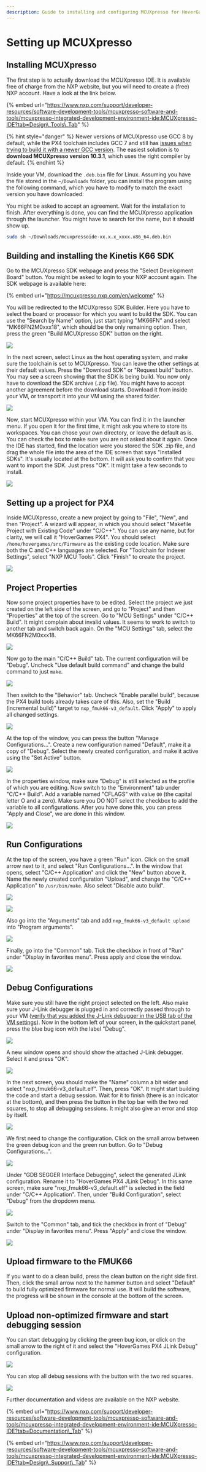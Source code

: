 ```yaml
---
description: Guide to installing and configuring MCUXpresso for HoverGames.
---
```


# Setting up MCUXpresso

## Installing MCUXpresso

The first step is to actually download the MCUXpresso IDE. It is available free of charge from the NXP website, but you will need to create a \(free\) NXP account. Have a look at the link below.

{% embed url="https://www.nxp.com/support/developer-resources/software-development-tools/mcuxpresso-software-and-tools/mcuxpresso-integrated-development-environment-ide:MCUXpresso-IDE?tab=Design\_Tools\_Tab" %}

{% hint style="danger" %}
Newer versions of MCUXpresso use GCC 8 by default, while the PX4 toolchain includes GCC 7 and still has [issues when trying to build it with a newer GCC version](https://github.com/PX4/Firmware/issues/11410). The easiest solution is to **download MCUXpresso version 10.3.1**, which uses the right compiler by default.
{% endhint %}

Inside your VM, download the `.deb.bin` file for Linux. Assuming you have the file stored in the `~/Downloads` folder, you can install the program using the following command, which you have to modify to match the exact version you have downloaded:

You might be asked to accept an agreement. Wait for the installation to finish. After everything is done, you can find the MCUXpresso application through the launcher. You might have to search for the name, but it should show up.

```bash
sudo sh ~/Downloads/mcuxpressoide-xx.x.x_xxxx.x86_64.deb.bin
```

## Building and installing the Kinetis K66 SDK

Go to the MCUXpresso SDK webpage and press the "Select Development Board" button. You might be asked to login to your NXP account again. The SDK webpage is available here:

{% embed url="https://mcuxpresso.nxp.com/en/welcome" %}

You will be redirected to the MCUXpresso SDK Builder. Here you have to select the board or processor for which you want to build the SDK. You can use the "Search by Name" option, just start typing "MK66FN" and select "MK66FN2M0xxx18", which should be the only remaining option. Then, press the green "Build MCUXpresso SDK" button on the right.

![](../../.gitbook/assets/image%20%28125%29.png)

In the next screen, select Linux as the host operating system, and make sure the toolchain is set to MCUXpresso. You can leave the other settings at their default values. Press the "Download SDK" or "Request build" button. You may see a screen showing that the SDK is being build. You now only have to download the SDK archive \(.zip file\). You might have to accept another agreement before the download starts. Download it from inside your VM, or transport it into your VM using the shared folder.

![](../../.gitbook/assets/image%20%282%29.png)

Now, start MCUXpresso within your VM. You can find it in the launcher menu. If you open it for the first time, it might ask you where to store its workspaces. You can chose your own directory, or leave the default as is. You can check the box to make sure you are not asked about it again. Once the IDE has started, find the location were you stored the SDK .zip file, and drag the whole file into the area of the IDE screen that says "Installed SDKs". It's usually located at the bottom. It will ask you to confirm that you want to import the SDK. Just press "OK". It might take a few seconds to install.

![](../../.gitbook/assets/image%20%2872%29.png)

## Setting up a project for PX4

Inside MCUXpresso, create a new project by going to "File", "New", and then "Project". A wizard will appear, in which you should select "Makefile Project with Existing Code" under "C/C++". You can use any name, but for clarity, we will call it "HoverGames PX4". You should select `/home/hovergames/src/Firmware` as the existing code location. Make sure both the C and C++ languages are selected. For "Toolchain for Indexer Settings", select "NXP MCU Tools". Click "Finish" to create the project.

![](../../.gitbook/assets/image%20%28102%29.png)

## Project Properties

Now some project properties have to be edited. Select the project we just created on the left side of the screen, and go to "Project" and then "Properties" at the top of the screen. Go to "MCU Settings" under "C/C++ Build". It might complain about invalid values. It seems to work to switch to another tab and switch back again. On the "MCU Settings" tab, select the MK66FN2M0xxx18.

![](../../.gitbook/assets/image%20%2893%29.png)

Now go to the main "C/C++ Build" tab. The current configuration will be "Debug". Uncheck "Use default build command" and change the build command to just `make`.

![](../../.gitbook/assets/image%20%28131%29.png)

Then switch to the "Behavior" tab. Uncheck "Enable parallel build", because the PX4 build tools already takes care of this. Also, set the "Build \(incremental build\)" target to `nxp_fmuk66-v3_default`. Click "Apply" to apply all changed settings.

![](../../.gitbook/assets/image%20%28129%29.png)

At the top of the window, you can press the button "Manage Configurations...". Create a new configuration named "Default", make it a copy of "Debug". Select the newly created configuration, and make it active using the "Set Active" button.

![](../../.gitbook/assets/image%20%2873%29.png)

In the properties window, make sure "Debug" is still selected as the profile of which you are editing. Now switch to the "Environment" tab under "C/C++ Build". Add a variable named "CFLAGS" with value `O0` \(the capital letter O and a zero\). Make sure you DO NOT select the checkbox to add the variable to all configurations. After you have done this, you can press "Apply and Close", we are done in this window.

![](../../.gitbook/assets/image%20%28153%29.png)

## Run Configurations

At the top of the screen, you have a green "Run" icon. Click on the small arrow next to it, and select "Run Configurations...". In the window that opens, select "C/C++ Application" and click the "New" button above it. Name the newly created configuration "Upload", and change the "C/C++ Application" to `/usr/bin/make`. Also select "Disable auto build".

![](../../.gitbook/assets/image%20%28116%29.png)

![](../../.gitbook/assets/image%20%2845%29.png)

Also go into the "Arguments" tab and add `nxp_fmuk66-v3_default upload` into "Program arguments".

![](../../.gitbook/assets/image%20%2877%29.png)

Finally, go into the "Common" tab. Tick the checkbox in front of "Run" under "DIsplay in favorites menu". Press apply and close the window.

![](../../.gitbook/assets/image%20%2843%29.png)

## Debug Configurations

Make sure you still have the right project selected on the left. Also make sure your J-Link debugger is plugged in and correctly passed through to your VM \([verify that you added the J-Link debugger in the USB tab of the VM settings](virtual-machine.md#virtual-machine-settings)\). Now in the bottom left of your screen, in the quickstart panel, press the blue bug icon with the label "Debug". 

![](../../.gitbook/assets/image%20%2818%29.png)

A new window opens and should show the attached J-Link debugger. Select it and press "OK".

![](../../.gitbook/assets/image%20%2862%29.png)

In the next screen, you should make the "Name" column a bit wider and select "nxp\_fmuk66-v3\_default.elf". Then, press "OK". It might start building the code and start a debug session. Wait for it to finish \(there is an indicator at the bottom\), and then press the button in the top bar with the two red squares, to stop all debugging sessions. It might also give an error and stop by itself.

![](../../.gitbook/assets/image%20%2871%29.png)

We first need to change the configuration. Click on the small arrow between the green debug icon and the green run button. Go to "Debug Configurations...".

![](../../.gitbook/assets/image%20%28154%29.png)

Under "GDB SEGGER Interface Debugging", select the generated JLink configuration. Rename it to "HoverGames PX4 JLink Debug". In this same screen, make sure "nxp\_fmuk66-v3\_default.elf" is selected in the field under "C/C++ Application". Then, under "Build Configuration", select "Debug" from the dropdown menu.

![](../../.gitbook/assets/image%20%2819%29.png)

Switch to the "Common" tab, and tick the checkbox in front of "Debug" under "Display in favorites menu". Press "Apply" and close the window.

![](../../.gitbook/assets/image%20%2857%29.png)

## Upload firmware to the FMUK66

If you want to do a clean build, press the clean button on the right side first. Then, click the small arrow next to the hammer button and select "Default" to build fully optimized firmware for normal use. It will build the software, the progress will be shown in the console at the bottom of the screen.

## Upload non-optimized firmware and start debugging session

You can start debugging by clicking the green bug icon, or click on the small arrow to the right of it and select the "HoverGames PX4 JLink Debug" configuration.

![](../../.gitbook/assets/image%20%28144%29.png)

You can stop all debug sessions with the button with the two red squares.

![](../../.gitbook/assets/image%20%2817%29.png)

Further documentation and videos are available on the NXP website.

{% embed url="https://www.nxp.com/support/developer-resources/software-development-tools/mcuxpresso-software-and-tools/mcuxpresso-integrated-development-environment-ide:MCUXpresso-IDE?tab=Documentation\_Tab" %}

{% embed url="https://www.nxp.com/support/developer-resources/software-development-tools/mcuxpresso-software-and-tools/mcuxpresso-integrated-development-environment-ide:MCUXpresso-IDE?tab=Design\_Support\_Tab" %}




